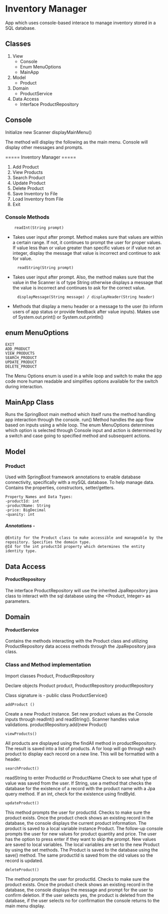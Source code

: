 # Inventory Manager
App which uses console-based interace to manage inventory stored in a SQL database.

## Classes
  1. View 
      * Console
      * Enum MenuOptions
      * MainApp
  2. Model
      * Product
  3. Domain
      * ProductService
  4. Data Access
      * Interface ProductRepository

## Console 
Initialize new Scanner
displayMainMenu()

The method will display the following as the main menu. Console will display other messages and prompts. 

===== Inventory Manager =====
1. Add Product
2. View Products
3. Search Product
4. Update Product
5. Delete Product
6. Save Inventory to File
7. Load Inventory from File
8. Exit

### Console Methods
		readInt(String prompt) 
* Takes user input after prompt. Method makes sure that values are within a certain range. If not, it continues to prompt the user for proper values. 
If value less than or value greater than specific values or if value not an integer, display the message that value is incorrect and continue to ask for value.

		readString(String prompt)
* Takes user input after prompt. Also, the method makes sure that the value in the Scanner is of type String otherwise displays a message that the value is incorrect and continues to ask for the correct value.

		displayMessage(String message) / displayHeader(String header)
* Methods that display a menu header or a message to the user (to inform users of app status or provide feedback after value inputs).
Makes use of System.out.print() or System.out.println()

## enum MenuOptions
	EXIT
	ADD_PRODUCT
	VIEW_PRODUCTS
	SEARCH_PRODUCT
	UPDATE_PRODUCT
	DELETE_PRODUCT

The Menu Options enum is used in a while loop and switch to make the app code more human readable and simplifies options available for the switch during interaction. 

## MainApp Class
Runs the SpringBoot main method which itself runs the method handling app interaction through the console. 
run()
Method handles the app flow based on inputs using a while loop.
The enum MenuOptions determines which option is selected through Console input and action is determined by a switch and case going to specified method and subsequent actions.

## Model 
### Product
Used with SpringBoot framework annotations to enable database connectivity, specifically with a mySQL database. To help manage data.
Contains the properties, constructors, setter/getters.

	Property Names and Data Types:
	-productId: int
	-productName: String
	-price: BigDecimal
	-quanity: int

##### Annotations - 
	@Entity for the Product class to make accessible and manageable by the repository. Specifies the domain type.
 	@Id for the int productId property which determines the entity identity type.

## Data Access
#### ProductRepository
The interface ProductRepository will use the inherited JpaRepository java class to interact with the sql database using the <Product, Integer> as parameters.

## Domain
#### ProductService
Contains the methods interacting with the Product class and utilizing ProductRepository data access methods through the JpaRepository java class.


### Class and Method implementation	
Import classes
Product, ProductRepository
	
Declare objects
Product product, ProductRepository productRepository

Class signature is - public class ProductService()

	addProduct ()
Create a new Product instance.
Set new product values as the Console inputs through readInt() and readString().
Scanner handles value validations.
productRepository.add(new Product)

	viewProducts()
All products are displayed using the findAll method in productRepository. The result is saved into a list of products. A for loop will go through each product to display each record on a new line. This will be formatted with a header.
	
	searchProduct()
readString to enter ProductId or ProductName
Check to see what type of value was saved from the user.
If String, use a method that checks the database for the existence of a record with the product name with a Jpa query method. If an int, check for the existence using findById.

	updateProduct()
This method prompts the user for productId. Checks to make sure the product exists. Once the product check shows an existing record in the database, the console displays the current product information. The product is saved to a local variable instance Product.  The follow-up console prompts the user for new values for product quantity and price. The user has the option to press enter if they want to skip the prompt. 
New values are saved to local variables. The local variables are set to the new Product by using the set methods. The Product is saved to the database using the save() method. The same productId is saved from the old values so the record is updated.

	deleteProduct()
The method prompts the user for productId.  Checks to make sure the product exists. Once the product check shows an existing record in the database, the console displays the message and prompt for the user to confirm deletion. If the user selects yes, the product is deleted from the database, if the user selects no for confirmation the console returns to the main menu display.


